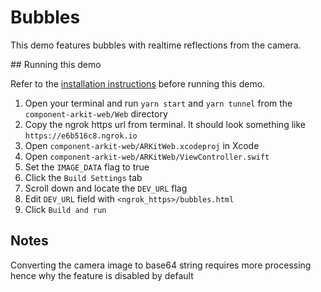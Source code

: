 # Bubbles

This demo features bubbles with realtime reflections from the camera.

## Running this demo

Refer to the [installation instructions](../../../../README.md#installation) before running this demo.

1. Open your terminal and run `yarn start` and `yarn tunnel` from the `component-arkit-web/Web` directory
2. Copy the ngrok https url from terminal. It should look something like `https://e6b516c8.ngrok.io`
3. Open `component-arkit-web/ARKitWeb.xcodeproj` in Xcode
4. Open `component-arkit-web/ARKitWeb/ViewController.swift`
5. Set the `IMAGE_DATA` flag to true
6. Click the `Build Settings` tab
7. Scroll down and locate the `DEV_URL` flag
8. Edit `DEV_URL` field with `<ngrok_https>/bubbles.html`
9. Click `Build and run`

## Notes

Converting the camera image to base64 string requires more processing hence why the feature is disabled by default
